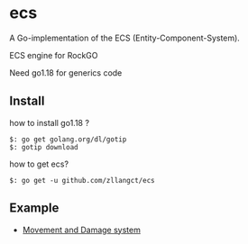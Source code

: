 # ecs
A Go-implementation of the ECS (Entity-Component-System).

ECS engine for RockGO

Need go1.18 for generics code

## Install

how to install go1.18 ?
```
$: go get golang.org/dl/gotip
$: gotip download
```
how to get ecs?
```
$: go get -u github.com/zllangct/ecs
```

## Example

- [Movement and Damage system](https://github.com/zllangct/ecs/tree/master/example/)